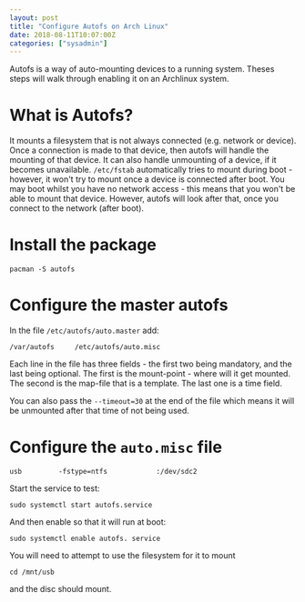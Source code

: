 ```yaml
---
layout: post
title: "Configure Autofs on Arch Linux"
date: 2018-08-11T10:07:00Z
categories: ["sysadmin"]
---
```


Autofs is a way of auto-mounting devices to a running system. Theses steps will walk through enabling it on an Archlinux system. 

# What is Autofs?
It mounts a filesystem that is not always connected (e.g. network or device). Once a connection is made to that device, then autofs will handle the mounting of that device. It can also handle unmounting of a device, if it becomes unavailable. `/etc/fstab` automatically tries to mount during boot - however, it won't try to mount once a device is connected after boot. You may boot whilst you have no network access - this means that you won't be able to mount that device. However, autofs will look after that, once you connect to the network (after boot).

# Install the package

    pacman -S autofs

# Configure the master autofs

In the file `/etc/autofs/auto.master` add:

    /var/autofs		/etc/autofs/auto.misc

Each line in the file has three fields - the first two being mandatory, and the last being optional. The first is the mount-point - where will it get mounted. The second is the map-file that is a template. The last one is a time field.

You can also pass the `--timeout=30` at the end of the file which means it will be unmounted after that time of not being used.

# Configure the `auto.misc` file

    usb     	-fstype=ntfs            :/dev/sdc2


Start the service to test:

    sudo systemctl start autofs.service

And then enable so that it will run at boot:

    sudo systemctl enable autofs. service 

You will need to attempt to use the filesystem for it to mount

    cd /mnt/usb

and the disc should mount.

